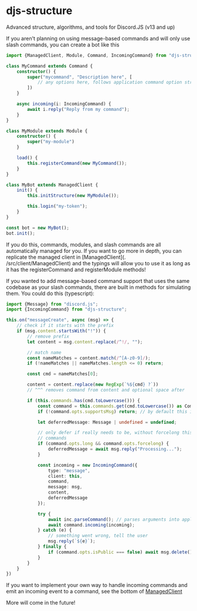 # djs-structure

Advanced structure, algorithms, and tools for Discord.JS (v13 and up)

If you aren't planning on using message-based commands and will only use slash commands, you can
create a bot like this

```ts
import {ManagedClient, Module, Command, IncomingCommand} from "djs-structure";

class MyCommand extends Command {
    constructor() {
        super("mycommand", "Description here", [
            // any options here, follows application command option structure, this arg is optional
        ])
    }

    async incoming(i: IncomingCommand) {
        await i.reply("Reply from my command");
    }
}

class MyModule extends Module {
    constructor() {
        super("my-module")
    }

    load() {
        this.registerCommand(new MyCommand());
    }
}

class MyBot extends ManagedClient {
    init() {
        this.initStructure(new MyModule());

        this.login("my-token");
    }
}

const bot = new MyBot();
bot.init();
```

If you do this, commands, modules, and slash commands are all automatically managed for you. If you
want to go more in depth, you can replicate the managed client in [ManagedClient](.
/src/client/ManagedClient) and the typings will allow you to use it as long as it has the
registerCommand and registerModule methods!

If you wanted to add message-based command support that uses the same codebase as your slash
commands, there are built in methods for simulating them. You could do this (typescript):

```ts
import {Message} from "discord.js";
import {IncomingCommand} from "djs-structure";

this.on("messageCreate", async (msg) => {
    // check if it starts with the prefix
    if (msg.content.startsWith("!")) {
        // remove prefix
        let content = msg.content.replace(/^!/, "");

        // match name
        const nameMatches = content.match(/^[A-z0-9]/);
        if (!nameMatches || nameMatches.length <= 0) return;

        const cmd = nameMatches[0];

        content = content.replace(new RegExp(`%${cmd} ?`))
        // ^^^ removes command from content and optional space after

        if (this.commands.has(cmd.toLowercase())) {
            const command = this.commands.get(cmd.toLowercase()) as Command;
            if (!command.opts.supportsMsg) return; // by default this is true

            let deferredMessage: Message | undefined = undefined;

            // only defer if really needs to be, without forcelong this will only apply to slash 
            // commands
            if (command.opts.long && command.opts.forcelong) {
                deferredMessage = await msg.reply("Processing...");
            }

            const incoming = new IncomingCommand({
                type: "message",
                client: this,
                command,
                message: msg,
                content,
                deferredMessage
            });

            try {
                await inc.parseCommand(); // parses arguments into application command options
                await command.incoming(incoming);
            } catch (e) {
                // something went wrong, tell the user
                msg.reply(`${e}`);
            } finally {
                if (command.opts.isPublic === false) await msg.delete();
            }
        }
    }
})
```

If you want to implement your own way to handle incoming commands and emit an incoming event to a
command, see the bottom of [ManagedClient](./src/client/ManagedClient.ts)

More will come in the future!
